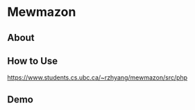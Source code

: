 # Mewmazon
## About


## How to Use
https://www.students.cs.ubc.ca/~rzhyang/mewmazon/src/php

## Demo
